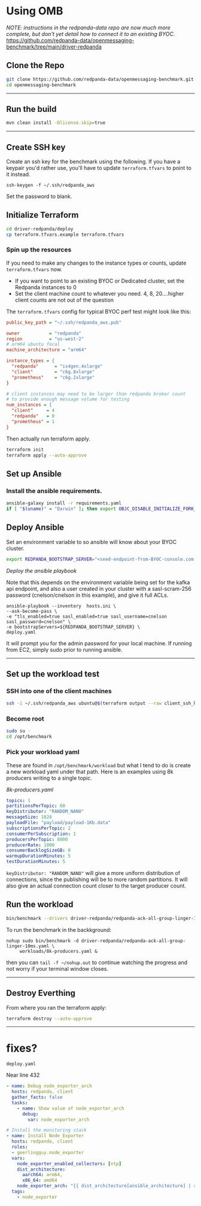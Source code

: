 # Using OMB

_NOTE:  instructions in the redpanda-data repo are now much more complete, but don't yet detail how to connect it to an existing BYOC._
https://github.com/redpanda-data/openmessaging-benchmark/tree/main/driver-redpanda



## Clone the Repo


```bash
git clone https://github.com/redpanda-data/openmessaging-benchmark.git
cd openmessaging-benchmark
```

---

## Run the build


```bash
mvn clean install -Dlicense.skip=true
```

---

## Create SSH key

Create an ssh key for the benchmark using the following.  If you have a keypair you'd rather use, you'll have to update `terraform.tfvars` to point to it instead.

```
ssh-keygen -f ~/.ssh/redpanda_aws
```

Set the password to blank.


## Initialize Terraform

```bash
cd driver-redpanda/deploy
cp terraform.tfvars.example terraform.tfvars
```


### Spin up the resources

If you need to make any changes to the instance types or counts, update `terraform.tfvars` now.
* If you want to point to an existing BYOC or Dedicated cluster, set the Redpanda instances to 0
* Set the client machine count to whatever you need.   4, 8, 20....higher client counts are not out of the question


The `terraform.tfvars` config for typical BYOC perf test might look like this:

```ini
public_key_path = "~/.ssh/redpanda_aws.pub"

owner           = "redpanda"
region          = "us-west-2"
# arm64 ubuntu focal
machine_architecture = "arm64"

instance_types = {
  "redpanda"      = "is4gen.4xlarge"
  "client"        = "c6g.8xlarge"
  "prometheus"    = "c6g.2xlarge"
}

# client instances may need to be larger than redpanda broker count
# to provide enough message volume for testing
num_instances = {
  "client"     = 4
  "redpanda"   = 0
  "prometheus" = 1
}
```

Then actually run terraform apply.

```bash
terraform init
terraform apply --auto-approve
```



## Set up Ansible

### Install the ansible requirements.

```bash
ansible-galaxy install -r requirements.yaml
if [ "$(uname)" = "Darwin" ]; then export OBJC_DISABLE_INITIALIZE_FORK_SAFETY=YES; fi
```


## Deploy Ansible

Set an environment variable to so ansible will know about your BYOC cluster.

```bash
export REDPANDA_BOOTSTRAP_SERVER="<seed-endpoint-from-BYOC-console.com:9092>"
```

*Deploy the ansible playbook*

Note that this depends on the environment variable being set for the kafka api endpoint, and also a user created in your cluster with a sasl-scram-256 password (cnelson/cnelson in this example), and give it full ACLs.

```
ansible-playbook --inventory  hosts.ini \
--ask-become-pass \
-e "tls_enabled=true sasl_enabled=true sasl_username=cnelson sasl_password=cnelson" \
-e bootstrapServers=${REDPANDA_BOOTSTRAP_SERVER} \
deploy.yaml
```

It will prompt you for the admin password for your local machine.  If running from EC2, simply sudo prior to running ansible.




---

## Set up the workload test

### SSH into one of the client machines

```bash
ssh -i ~/.ssh/redpanda_aws ubuntu@$(terraform output --raw client_ssh_host)
```

### Become root

```bash
sudo su -
cd /opt/benchmark
```

### Pick your workload yaml

These are found in `/opt/benchmark/workload` but what I tend to do is create a new workload yaml under that path.  Here is an examples using 8k producers writing to a single topic.


*8k-producers.yaml*
```yaml
topics: 1
partitionsPerTopic: 60
keyDistributor: "RANDOM_NANO"
messageSize: 1024
payloadFile: "payload/payload-1Kb.data"
subscriptionsPerTopic: 2
consumerPerSubscription: 1
producersPerTopic: 8000
producerRate: 1000
consumerBacklogSizeGB: 0
warmupDurationMinutes: 5
testDurationMinutes: 5
```

`keyDistributor: "RANDOM_NANO"` will give a more uniform distribution of connections, since the publishing will be to more random partitions.   It will also give an actual connection count closer to the target producer count.

## Run the workload

```bash
bin/benchmark --drivers driver-redpanda/redpanda-ack-all-group-linger-10ms.yaml workloads/8k-producers.yaml
```


To run the benchmark in the backkground:

```
nohup sudo bin/benchmark -d driver-redpanda/redpanda-ack-all-group-linger-10ms.yaml \
     workloads/8k-producers.yaml &
```


then you can `tail -f ~/nohup.out` to continue watching the progress and not worry if your terminal window closes.

---


## Destroy Everthing

From where you ran the terraform apply:

```bash
terraform destroy --auto-approve
```



---


# fixes?

`deploy.yaml`

Near line 432

```yaml
- name: Debug node_exporter_arch
  hosts: redpanda, client
  gather_facts: false
  tasks:
    - name: Show value of node_exporter_arch
      debug:
        var: node_exporter_arch

# Install the monitoring stack
- name: Install Node Exporter
  hosts: redpanda, client
  roles:
  - geerlingguy.node_exporter
  vars:
    node_exporter_enabled_collectors: [ntp]
    dist_architecture:
      aarch64: arm64,
      x86_64: amd64
    node_exporter_arch: "{{ dist_architecture[ansible_architecture] | string }}"
  tags:
    - node_exporter
```


